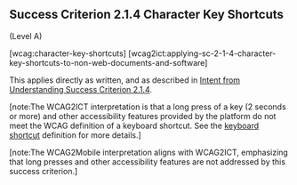 ## Success Criterion 2.1.4 Character Key Shortcuts

(Level A)

[wcag:character-key-shortcuts]
[wcag2ict:applying-sc-2-1-4-character-key-shortcuts-to-non-web-documents-and-software]

This applies directly as written, and as described in [Intent from Understanding Success Criterion 2.1.4](https://www.w3.org/WAI/WCAG22/Understanding/character-key-shortcuts).

[note:The WCAG2ICT interpretation is that a long press of a key (2 seconds or more) and other accessibility features provided by the platform do not meet the WCAG definition of a keyboard shortcut. See the [keyboard shortcut](https://www.w3.org/TR/wcag2ict-22/#dfn-keyboard-shortcuts) definition for more details.]

[note:The WCAG2Mobile interpretation aligns with WCAG2ICT, emphasizing that long presses and other accessibility features are not addressed by this success criterion.]
